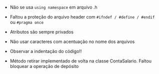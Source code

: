 - Não se usa `using namespace` em arquivo .h

- Faltou a proteção do arquivo header com `#ifndef / #define / #endif` ou `#pragma once`

- Atributos são sempre privados

- Não usar caracteres com acentuação no nome dos arquivos

- Observar a indentação do código!! 

- Método retirar implementado de volta na classe ContaSalario. Faltou bloquear a operação de depósito

